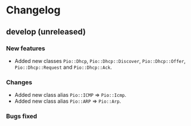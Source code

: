 # Changelog

## develop (unreleased)

### New features
* Added new classes `Pio::Dhcp`, `Pio::Dhcp::Discover`,
  `Pio::Dhcp::Offer`, `Pio::Dhcp::Request` and `Pio::Dhcp::Ack`.

### Changes
* Added new class alias `Pio::ICMP` => `Pio::Icmp`.
* Added new class alias `Pio::ARP` => `Pio::Arp`.

### Bugs fixed

